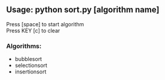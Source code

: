 ## Usage: python sort.py [algorithm name]
Press [space] to start algorithm  
Press KEY [c] to clear
  
### Algorithms:
- bubblesort
- selectionsort
- insertionsort

